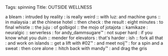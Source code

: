 Tags: spinning
Title: OUTSIDE WELLNESS
  
a bleam : intruded by reality : is really weird :: with luz: and machine guns :: in malaysia : at the chinese hotel :: then check : the result : eight minutes : to final whistle :: the juju : of golbigol :: the mojo of jotajota :: kamikaze : neuralgic :: serverless : for andy_dammsugare™ : not super hard : if you know what you duin :: mender for elevators : that's harder : ish :: fork all that : and work on islands :: get a lift with #02™ : and meet noij™ : for a spin and a sweat : then core alone :: hitch back with mandy™ : and drag the gris